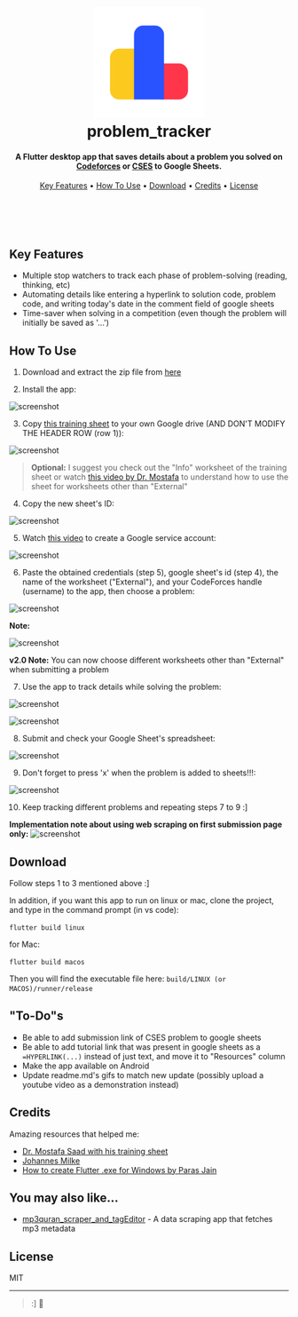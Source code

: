 
<h1 align="center">
  <br>
<img src="https://github.com/OdyAsh/cf_time_tracker/blob/main/appScreenshots/cf_logo.png" alt="cf_icon" width="200">
  <br>
  problem_tracker
  <br>


<h4 align="center">A Flutter desktop app that saves details about a problem you solved on <a href="https://codeforces.com/" target="_blank">Codeforces</a> or <a href="https://cses.fi/problemset/" target="_blank">CSES</a> to Google Sheets.</h4>

<p align="center">
  <a href="#key-features">Key Features</a> •
  <a href="#how-to-use">How To Use</a> •
  <a href="#download">Download</a> •
  <a href="#credits">Credits</a> •
  <a href="#license">License</a>
</p>

<h1 align="center">
<img src="https://github.com/OdyAsh/cf_time_tracker/blob/main/appScreenshots/8%20checking-google-sheets.gif" alt=""app_demo" width="600">
</h1>

## Key Features

* Multiple stop watchers to track each phase of problem-solving (reading, thinking, etc)
* Automating details like entering a hyperlink to solution code, problem code, and writing today's date in the comment field of google sheets
* Time-saver when solving in a competition (even though the problem will initially be saved as '...')

## How To Use

1. Download and extract the zip file from [here](https://github.com/OdyAsh/problem_tracker/blob/main/installers/cf_tracker_installer.zip)

2. Install the app:

![screenshot](https://github.com/OdyAsh/problem_tracker/blob/main/appScreenshots/0%20installing.gif)

3. Copy [this training sheet](https://docs.google.com/spreadsheets/d/1waZ8nH1GRXRbM2gXym5W1AGQ0bB73PWXhOi7-ijxCnc/edit?usp=sharing) to your own Google drive (AND DON'T MODIFY THE HEADER ROW (row 1)):

![screenshot](https://github.com/OdyAsh/problem_tracker/blob/main/appScreenshots/1%20copying-training-sheet.gif)


> **Optional:**
> I suggest you check out the "Info" worksheet of the training sheet or watch [this video by Dr. Mostafa](https://www.youtube.com/watch?v=c3lmvYBxgwE) to understand how to use the sheet for worksheets other than "External"

4. Copy the new sheet's ID:

![screenshot](https://github.com/OdyAsh/problem_tracker/blob/main/appScreenshots/2%20copy-sheet-id.png)

5. Watch [this video](https://youtu.be/3UJ6RnWTGIY?t=82) to create a Google service account:

![screenshot](https://github.com/OdyAsh/problem_tracker/blob/main/appScreenshots/3%20see%20video.png)

6. Paste the obtained credentials (step 5), google sheet's id (step 4), the name of the worksheet ("External"), and your CodeForces handle (username) to the app, then choose a problem:

![screenshot](https://github.com/OdyAsh/problem_tracker/blob/main/appScreenshots/4%20paste-info-to-app.gif)

**Note:**

![screenshot](https://github.com/OdyAsh/problem_tracker/blob/main/appScreenshots/5%20info-storage-location.png)

**v2.0 Note:**
You can now choose different worksheets other than "External" when submitting a problem

7. Use the app to track details while solving the problem:

![screenshot](https://github.com/OdyAsh/problem_tracker/blob/main/appScreenshots/6%20app-timers.gif)


![screenshot](https://github.com/OdyAsh/problem_tracker/blob/main/appScreenshots/7%20app-filling-info.gif)

8. Submit and check your Google Sheet's spreadsheet:

![screenshot](https://github.com/OdyAsh/problem_tracker/blob/main/appScreenshots/8%20checking-google-sheets.gif)

9. Don't forget to press 'x' when the problem is added to sheets!!!:

![screenshot](https://github.com/OdyAsh/problem_tracker/blob/main/appScreenshots/9%20press-x-when-finished.gif)

10. Keep tracking different problems and repeating steps 7 to 9 :]

**Implementation note about using web scraping on first submission page only:**
![screenshot](https://github.com/OdyAsh/problem_tracker/blob/main/appScreenshots/10%20note-about-saving-from-submissions.png)

## Download

Follow steps 1 to 3 mentioned above :]

In addition, if you want this app to run on linux or mac, clone the project, and type in the command prompt (in vs code):

``` flutter build linux ```

for Mac:

``` flutter build macos ```

Then you will find the executable file here: ```build/LINUX (or MACOS)/runner/release```

## "To-Do"s
* Be able to add submission link of CSES problem to google sheets 
* Be able to add tutorial link that was present in google sheets as a `=HYPERLINK(...)` instead of just text, and move it to "Resources" column
* Make the app available on Android
* Update readme.md's gifs to match new update (possibly upload a youtube video as a demonstration instead)

## Credits

Amazing resources that helped me:
- [Dr. Mostafa Saad with his training sheet](https://www.youtube.com/c/ArabicCompetitiveProgramming)
- [Johannes Milke](https://www.youtube.com/c/JohannesMilke)
- [How to create Flutter .exe for Windows by Paras Jain](https://retroportalstudio.medium.com/creating-exe-executable-file-for-flutter-desktop-apps-windows-ea7c338465e)

## You may also like...

- [mp3quran_scraper_and_tagEditor](https://github.com/OdyAsh/mp3quran_scraper_and_tagEditor) - A data scraping app that fetches mp3 metadata

## License

MIT

---

> :] 🙌

